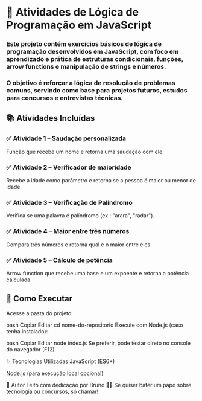 # 🧠 Atividades de Lógica de Programação em JavaScript

### Este projeto contém exercícios básicos de **lógica de programação** desenvolvidos em **JavaScript**, com foco em aprendizado e prática de estruturas condicionais, funções, arrow functions e manipulação de strings e números.

### O objetivo é reforçar a lógica de resolução de problemas comuns, servindo como base para projetos futuros, estudos para concursos e entrevistas técnicas.

## 📚 Atividades Incluídas

### ✅ Atividade 1 – Saudação personalizada
Função que recebe um nome e retorna uma saudação com ele.

### ✅ Atividade 2 – Verificador de maioridade
Recebe a idade como parâmetro e retorna se a pessoa é maior ou menor de idade.

### ✅ Atividade 3 – Verificação de Palíndromo
Verifica se uma palavra é palíndromo (ex.: "arara", "radar").

### ✅ Atividade 4 – Maior entre três números
Compara três números e retorna qual é o maior entre eles.

### ✅ Atividade 5 – Cálculo de potência
Arrow function que recebe uma base e um expoente e retorna a potência calculada.

## 🚀 Como Executar

Acesse a pasta do projeto:

bash
Copiar
Editar
cd nome-do-repositorio
Execute com Node.js (caso tenha instalado):

bash
Copiar
Editar
node index.js
Se preferir, pode testar direto no console do navegador (F12).

✨ Tecnologias Utilizadas
JavaScript (ES6+)

Node.js (para execução local opcional)

📝 Autor
Feito com dedicação por Bruno 👨‍💻
Se quiser bater um papo sobre tecnologia ou concursos, só chamar!
